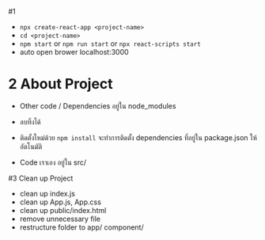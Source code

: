 #1

- `npx create-react-app <project-name>`
- `cd <project-name>`
- `npm start` or `npm run start` or `npx react-scripts start`
- auto open brower localhost:3000

# 2 About Project

- Other code / Dependencies อยู่ใน node_modules
- ลบทิ้งได้
- ติดตั้งใหม่ด้วย `npm install` จะทำการติดตั้ง dependencies ที่อยู่ใน package.json ให้อัตโนมัติ

- Code เราเอง อยู่ใน src/

#3 Clean up Project

- clean up index.js
- clean up App.js, App.css
- clean up public/index.html
- remove unnecessary file
- restructure folder to app/ component/

